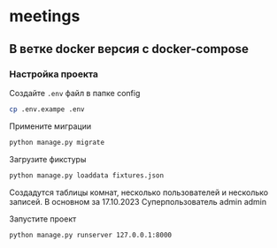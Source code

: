 # meetings

## В ветке docker версия с docker-compose

### Настройка проекта
Создайте `.env` файл в папке config
```bash
cp .env.exampe .env
```

Примените миграции
```bash
python manage.py migrate
```

Загрузите фикстуры
```bash
python manage.py loaddata fixtures.json
```
Создадутся таблицы комнат, несколько пользователей и несколько записей. В основном за 17.10.2023
Суперпользователь admin admin

Запустите проект
```bash
python manage.py runserver 127.0.0.1:8000
```
